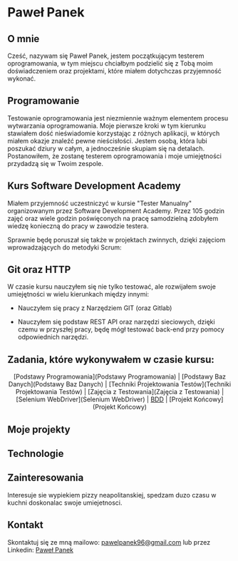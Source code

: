 # Paweł Panek 

## O mnie
Cześć, nazywam się Paweł Panek, jestem początkującym testerem oprogramowania, w tym miejscu chciałbym podzielić się z Tobą moim doświadczeniem oraz projektami, które miałem dotychczas przyjemność wykonać. 
<center>


</center>

## Programowanie
Testowanie oprogramowania jest niezmiennie ważnym elementem procesu wytwarzania oprogramowania. Moje pierwsze kroki w tym kierunku stawiałem dość nieświadomie korzystając
z różnych aplikacji, w których miałem okazje znaleźć pewne nieścisłości. Jestem osobą, która lubi poszukać dziury w całym, a jednocześnie skupiam się na detalach. Postanowiłem, że zostanę testerem oprogramowania i moje umiejętności przydadzą się w Twoim zespole.

## Kurs Software Development Academy
Miałem przyjemność uczestniczyć w kursie "Tester Manualny" organizowanym przez Software Development Academy. Przez 105 godzin zajęć oraz wiele godzin poświęconych na pracę samodzielną zdobyłem wiedzę konieczną do pracy w zawodzie testera.
<center>

</center>

Sprawnie będę poruszał się także w projektach zwinnych, dzięki zajęciom wprowadzających do metodyki Scrum:

<center>


</center>

## Git oraz HTTP
W czasie kursu nauczyłem się nie tylko testować, ale rozwijałem swoje umiejętności w wielu kierunkach między innymi:

* Nauczyłem się pracy z Narzędziem GIT (oraz Gitlab)

* Nauczyłem się podstaw REST API oraz narzędzi sieciowych, dzięki czemu w przyszłej pracy, będę mógł testować back-end przy pomocy odpowiednich narzędzi.


## Zadania, które wykonywałem w czasie kursu:
<center>

[Podstawy Programowania](Podstawy Programowania) | [Podstawy Baz Danych](Podstawy Baz Danych) | [Techniki Projektowania Testów](Techniki Projektowania Testów) |
[Zajęcia z Testowania](Zajęcia z Testowania) | [Selenium WebDriver](Selenium WebDriver) | [BDD](BDD) |
[Projekt Końcowy](Projekt Końcowy)

</center>

## Moje projekty


## Technologie

<center>

</center>

## Zainteresowania
Interesuje sie wypiekiem pizzy neapolitanskiej, spedzam duzo czasu w kuchni doskonalac swoje umiejetnosci. 

<center>


</center>

## Kontakt

Skontaktuj się ze mną mailowo: pawelpanek96@gmail.com
lub przez Linkedin: [Paweł Panek](www.linkedin.com/in/paweł-panek-908782251)


